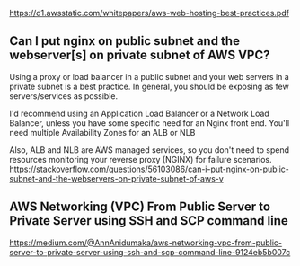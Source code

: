 https://d1.awsstatic.com/whitepapers/aws-web-hosting-best-practices.pdf


## Can I put nginx on public subnet and the webserver[s] on private subnet of AWS VPC?
Using a proxy or load balancer in a public subnet and your web servers in a private subnet is a best practice. In general, you should be exposing as few servers/services as possible.

I'd recommend using an Application Load Balancer or a Network Load Balancer, unless you have some specific need for an Nginx front end. You'll need multiple Availability Zones for an ALB or NLB

Also, ALB and NLB are AWS managed services, so you don't need to spend resources monitoring your reverse proxy (NGINX) for failure scenarios.
https://stackoverflow.com/questions/56103086/can-i-put-nginx-on-public-subnet-and-the-webservers-on-private-subnet-of-aws-v

## AWS Networking (VPC) From Public Server to Private Server using SSH and SCP command line
https://medium.com/@AnnAnidumaka/aws-networking-vpc-from-public-server-to-private-server-using-ssh-and-scp-command-line-9124eb5b007c